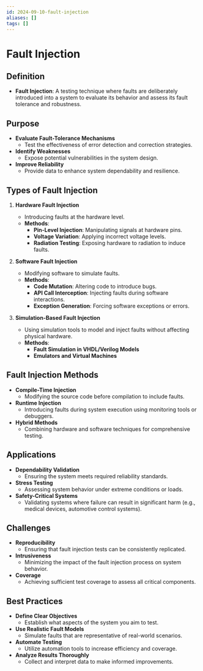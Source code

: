 ```yaml
---
id: 2024-09-10-fault-injection
aliases: []
tags: []
---
```


# Fault Injection

## Definition

- **Fault Injection**: A testing technique where faults are deliberately introduced into a system to evaluate its behavior and assess its fault tolerance and robustness.

## Purpose

- **Evaluate Fault-Tolerance Mechanisms**
  - Test the effectiveness of error detection and correction strategies.
- **Identify Weaknesses**
  - Expose potential vulnerabilities in the system design.
- **Improve Reliability**
  - Provide data to enhance system dependability and resilience.

## Types of Fault Injection

1. **Hardware Fault Injection**

   - Introducing faults at the hardware level.
   - **Methods**:
     - **Pin-Level Injection**: Manipulating signals at hardware pins.
     - **Voltage Variation**: Applying incorrect voltage levels.
     - **Radiation Testing**: Exposing hardware to radiation to induce faults.

2. **Software Fault Injection**

   - Modifying software to simulate faults.
   - **Methods**:
     - **Code Mutation**: Altering code to introduce bugs.
     - **API Call Interception**: Injecting faults during software interactions.
     - **Exception Generation**: Forcing software exceptions or errors.

3. **Simulation-Based Fault Injection**
   - Using simulation tools to model and inject faults without affecting physical hardware.
   - **Methods**:
     - **Fault Simulation in VHDL/Verilog Models**
     - **Emulators and Virtual Machines**

## Fault Injection Methods

- **Compile-Time Injection**
  - Modifying the source code before compilation to include faults.
- **Runtime Injection**
  - Introducing faults during system execution using monitoring tools or debuggers.
- **Hybrid Methods**
  - Combining hardware and software techniques for comprehensive testing.

## Applications

- **Dependability Validation**
  - Ensuring the system meets required reliability standards.
- **Stress Testing**
  - Assessing system behavior under extreme conditions or loads.
- **Safety-Critical Systems**
  - Validating systems where failure can result in significant harm (e.g., medical devices, automotive control systems).

## Challenges

- **Reproducibility**
  - Ensuring that fault injection tests can be consistently replicated.
- **Intrusiveness**
  - Minimizing the impact of the fault injection process on system behavior.
- **Coverage**
  - Achieving sufficient test coverage to assess all critical components.

## Best Practices

- **Define Clear Objectives**
  - Establish what aspects of the system you aim to test.
- **Use Realistic Fault Models**
  - Simulate faults that are representative of real-world scenarios.
- **Automate Testing**
  - Utilize automation tools to increase efficiency and coverage.
- **Analyze Results Thoroughly**
  - Collect and interpret data to make informed improvements.
